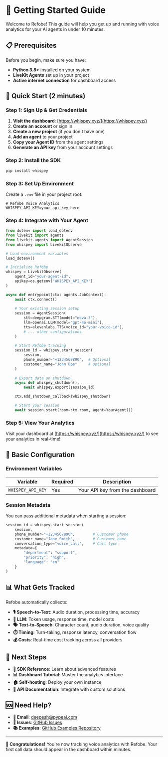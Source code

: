 # 🚀 Getting Started Guide

Welcome to Refobe! This guide will help you get up and running with voice analytics for your AI agents in under 10 minutes.

## 📋 Prerequisites

Before you begin, make sure you have:

- **Python 3.8+** installed on your system
- **LiveKit Agents** set up in your project
- **Active internet connection** for dashboard access

## 🎯 Quick Start (2 minutes)

### Step 1: Sign Up & Get Credentials

1. **Visit the dashboard**: [https://whispey.xyz/](https://whispey.xyz/)
2. **Create an account** or sign in
3. **Create a new project** (if you don't have one)
4. **Add an agent** to your project
5. **Copy your Agent ID** from the agent settings
6. **Generate an API key** from your account settings

### Step 2: Install the SDK

```bash
pip install whispey
```

### Step 3: Set Up Environment

Create a `.env` file in your project root:

```env
# Refobe Voice Analytics
WHISPEY_API_KEY=your_api_key_here
```

### Step 4: Integrate with Your Agent

```python
from dotenv import load_dotenv
from livekit import agents
from livekit.agents import AgentSession
from whispey import LivekitObserve

# Load environment variables
load_dotenv()

# Initialize Refobe
whispey = LivekitObserve(
    agent_id="your-agent-id",
    apikey=os.getenv("WHISPEY_API_KEY")
)

async def entrypoint(ctx: agents.JobContext):
    await ctx.connect()
    
    # Your existing session setup
    session = AgentSession(
        stt=deepgram.STT(model="nova-3"),
        llm=openai.LLM(model="gpt-4o-mini"),
        tts=elevenlabs.TTS(voice_id="your-voice-id"),
        # ... other configurations
    )
    
    # Start Refobe tracking
    session_id = whispey.start_session(
        session,
        phone_number="+1234567890",  # Optional
        customer_name="John Doe"     # Optional
    )
    
    # Export data on shutdown
    async def whispey_shutdown():
        await whispey.export(session_id)

    ctx.add_shutdown_callback(whispey_shutdown)

    # Start your session
    await session.start(room=ctx.room, agent=YourAgent())
```

### Step 5: View Your Analytics

Visit your dashboard at [https://whispey.xyz/](https://whispey.xyz/) to see your analytics in real-time!

## 🔧 Basic Configuration

### Environment Variables

| Variable | Required | Description |
|----------|----------|-------------|
| `WHISPEY_API_KEY` | Yes | Your API key from the dashboard |

### Session Metadata

You can pass additional metadata when starting a session:

```python
session_id = whispey.start_session(
    session,
    phone_number="+1234567890",        # Customer phone
    customer_name="Jane Smith",        # Customer name
    conversation_type="voice_call",    # Call type
    metadata={
        "department": "support",
        "priority": "high",
        "language": "en"
    }
)
```

## 📊 What Gets Tracked

Refobe automatically collects:

- **🎙️ Speech-to-Text**: Audio duration, processing time, accuracy
- **🧠 LLM**: Token usage, response time, model costs
- **🗣️ Text-to-Speech**: Character count, audio duration, voice quality
- **⏱️ Timing**: Turn-taking, response latency, conversation flow
- **💰 Costs**: Real-time cost tracking across all providers

## 🎯 Next Steps

- **📖 SDK Reference**: Learn about advanced features
- **📊 Dashboard Tutorial**: Master the analytics interface
- **🏠 Self-hosting**: Deploy your own instance
- **🔌 API Documentation**: Integrate with custom solutions

## 🆘 Need Help?

- **📧 Email**: deepesh@pypeai.com
- **🐛 Issues**: [GitHub Issues](https://github.com/PYPE-AI-MAIN/whispey/issues)
- **📚 Examples**: [GitHub Examples Repository](https://github.com/PYPE-AI-MAIN/whispey-examples)

---

**🎉 Congratulations!** You're now tracking voice analytics with Refobe. Your first call data should appear in the dashboard within minutes. 